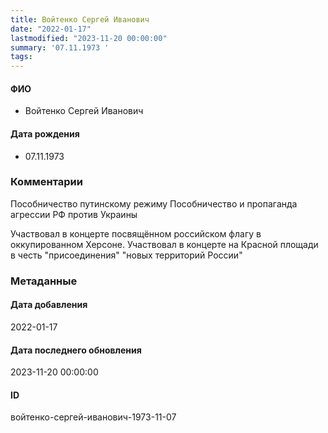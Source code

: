 ```yaml
---
title: Войтенко Сергей Иванович
date: "2022-01-17"
lastmodified: "2023-11-20 00:00:00"
summary: '07.11.1973 '
tags: 
---
```

<!--# pp1-->
<!--## Фигурант-->
<!--### Личные данные-->
#### ФИО
- Войтенко Сергей Иванович
#### Дата рождения
- 07.11.1973
### Комментарии
Пособничество путинскому режиму
 Пособничество и пропаганда агрессии РФ против Украины
 
 Участвовал в концерте посвящённом российском флагу в оккупированном Херсоне. Участвовал в концерте на Красной площади в честь "присоединения" "новых территорий России"
### Метаданные
#### Дата добавления
2022-01-17
#### Дата последнего обновления
2023-11-20 00:00:00
#### ID
войтенко-сергей-иванович-1973-11-07
<!--## END;-->
